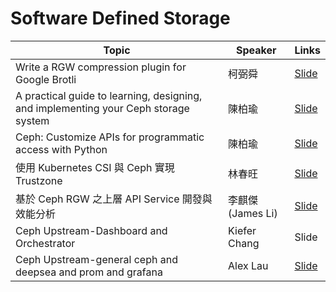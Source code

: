 # Software Defined Storage

| Topic       | Speaker        | Links |
|-------------|----------------|--------------|
| Write a RGW compression plugin for Google Brotli | 柯弼舜 | [Slide](https://goo.gl/j5Paaa)|
| A practical guide to learning, designing, and implementing your Ceph storage system | 陳柏瑜 | [Slide](https://goo.gl/X7qNKC)|
| Ceph: Customize APIs for programmatic access with Python | 陳柏瑜 | [Slide](https://goo.gl/4SMYch)|
| 使用 Kubernetes CSI 與 Ceph 實現 Trustzone | 林春旺 | [Slide](https://speakerdeck.com/q60563/shi-yong-kubernetes-csi-yu-ceph-shi-xian-trustzone) |
| 基於 Ceph RGW 之上層 API Service 開發與效能分析 | 李麒傑(James Li) | [Slide](https://speakerdeck.com/cijie/sdn-x-cloud-native-meetup-number-18) |
| Ceph Upstream-Dashboard and Orchestrator | Kiefer Chang | Slide |
| Ceph Upstream-general ceph and deepsea and prom and grafana | Alex Lau | [Slide](https://docs.google.com/presentation/d/1Mz_SLrLjtp4lX0M9OYaG04m2x0rU4t59V-Souct7DCY/edit?usp=drivesdk) |

